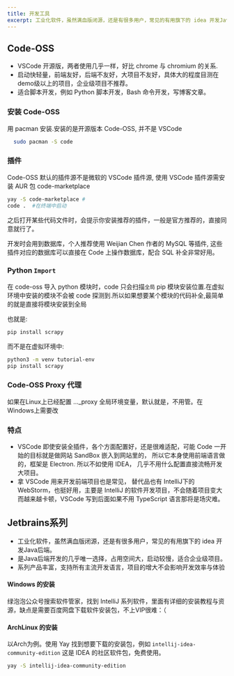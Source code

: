 ```yaml
---
title: 开发工具
excerpt: 工业化软件，虽然满血版闭源，还是有很多用户，常见的有用旗下的 idea 开发Java后端
---
```

## Code-OSS

* VSCode 开源版，两者使用几乎一样，好比 chrome 与 chromium 的关系.
* 启动快轻量，前端友好，后端不友好，大项目不友好，具体大的程度目测在demo级以上的项目，企业级项目不推荐。
* 适合脚本开发，例如 Python 脚本开发，Bash 命令开发，写博客文章。

### 安装 Code-OSS

用 pacman 安装.安装的是开源版本 Code-OSS, 并不是 VSCode

```bash
  sudo pacman -S code
```

### 插件

Code-OSS 默认的插件源不是微软的 VSCode 插件源, 使用 VSCode 插件源需安装 AUR 包 code-marketplace

```bash
yay -S code-marketplace # 
code .  #在终端中启动
```

之后打开某些代码文件时，会提示你安装推荐的插件，一般是官方推荐的，直接同意就行了。

开发时会用到数据库，个人推荐使用 Weijian Chen 作者的 MySQL 等插件, 这些插件对应的数据库可以直接在 Code 上操作数据库，配合 SQL 补全非常好用。

### Python `Import`

在 code-oss 导入 python 模块时，code 只会扫描`全局` pip 模块安装位置.在虚拟环境中安装的模块不会被 code 探测到.所以如果想要某个模块的代码补全,最简单的就是直接将模块安装到全局

也就是:

```bash
pip install scrapy
```

而不是在虚拟环境中:

```bash
python3 -m venv tutorial-env
pip install scrapy
```

### Code-OSS Proxy 代理

如果在Linux上已经配置 ..._proxy 全局环境变量，默认就是，不用管。在Windows上需要改

### 特点
- VSCode 即使安装全插件，各个方面配置好，还是很难适配，可能 Code 一开始的目标就是做网站 SandBox 嵌入到网站里的， 所以它本身使用前端语言做的，框架是 Electron. 所以不如使用 IDEA， 几乎不用什么配置直接流畅开发大项目。
- 拿 VSCode 用来开发前端项目也是常见， 替代品也有 IntelliJ下的 WebStorm，也挺好用，主要是 IntelliJ 的软件开发项目，不会随着项目变大而越来越卡顿，VSCode 写到后面如果不用 TypeScript 语言那将是场灾难。

## Jetbrains系列

* 工业化软件，虽然满血版闭源，还是有很多用户，常见的有用旗下的 idea 开发Java后端。
* 是Java后端开发的几乎唯一选择，占用空间大，启动较慢，适合企业级项目。
* 系列产品丰富，支持所有主流开发语言，项目的增大不会影响开发效率与体验

#### Windows 的安装
绿泡泡公众号搜索软件管家，找到 IntelliJ 系列软件，里面有详细的安装教程与资源，缺点是需要百度网盘下载软件安装包，不上VIP很难：（

#### ArchLinux 的安装
以Arch为例。使用 Yay 找到想要下载的安装包，例如 `intellij-idea-community-edition` 这是 IDEA 的社区软件包，免费使用。

```bash
yay -S intellij-idea-community-edition
```



